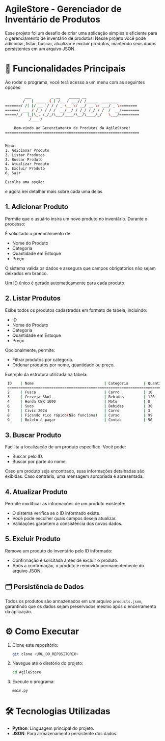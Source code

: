 
# AgileStore - Gerenciador de Inventário de Produtos

Esse projeto foi um desafio de criar uma aplicação simples e eficiente para o gerenciamento de inventário de produtos. Nesse projeto você pode adicionar, listar, buscar, atualizar e excluir produtos, mantendo seus dados persistentes em um arquivo JSON.

# 🚀 Funcionalidades Principais

Ao rodar o programa, você terá acesso a um menu com as seguintes opções:

```bash
         ___         _ __    _____ __
        /   | ____ _(_) /__ / ___// /_____  ________ 
=======/ /| |/ __ `/ / / _ \__ \/ __/ __ \/ ___/ _ \========
======/ ___ / /_/ / / /  __/__/ / /_/ /_/ / /  /  __/========
=====/_/  |_|\_, /_/_/\___/____/\__/\____/_/   \___/=========  
           /____/

    Bem-vindo ao Gerenciamento de Produtos da AgileStore!
=============================================================


Menu:
1. Adicionar Produto
2. Listar Produtos
3. Buscar Produto
4. Atualizar Produto
5. Excluir Produto
6. Sair

Escolha uma opção: 
```

e agora irei detalhar mais sobre cada uma delas.

## 1. Adicionar Produto

Permite que o usuário insira um novo produto no inventário. Durante o processo:

É solicitado o preenchimento de:

* Nome do Produto
* Categoria
* Quantidade em Estoque
* Preço

O sistema valida os dados e assegura que campos obrigatórios não sejam deixados em branco.

Um ID único é gerado automaticamente para cada produto.

## 2. Listar Produtos

Exibe todos os produtos cadastrados em formato de tabela, incluindo:

* ID
* Nome do Produto
* Categoria
* Quantidade em Estoque
* Preço

Opcionalmente, permite:

* Filtrar produtos por categoria.
* Ordenar produtos por nome, quantidade ou preço.

Exemplo da estrutura utilizada na tabela:

   ```bash
    ID    | Nome                                | Categoria       | Quantidade | Preço
    =====================================================================================
    2     | Fusca                               | Carro           | 10         | 30000.00
    3     | Cerveja Skol                        | Bebidas         | 120        | 2.50
    4     | Honda CBR 1000                      | Moto            | 8          | 45000.00
    6     | Suco                                | Bebidas         | 30         | 4.99
    7     | Civic 2024                          | Carro           | 3          | 95000.00
    8     | Ficando rico rápido(Não funciona)   | Curso           | 99         | 99.99
    9     | Boleto á pagar                      | Contas          | 50         | 19.99
   ```


## 3. Buscar Produto

Facilita a localização de um produto específico. Você pode:

* Buscar pelo ID.
* Buscar por parte do nome.

Caso um produto seja encontrado, suas informações detalhadas são exibidas. Caso contrário, uma mensagem apropriada é apresentada.

## 4. Atualizar Produto

Permite modificar as informações de um produto existente:

* O sistema verifica se o ID informado existe.
* Você pode escolher quais campos deseja atualizar.
* Validações garantem a consistência dos novos dados.

## 5. Excluir Produto

Remove um produto do inventário pelo ID informado:

* Confirmação é solicitada antes de excluir o produto.
* Após a confirmação, o produto é removido permanentemente do arquivo JSON.

## 🗂 Persistência de Dados

Todos os produtos são armazenados em um arquivo `products.json`, garantindo que os dados sejam preservados mesmo após o encerramento da aplicação.

# ⚙️ Como Executar

1. Clone este repositório:

   ```bash
   git clone <URL_DO_REPOSITORIO>
   ```

2. Navegue até o diretório do projeto:

   ```bash
   cd AgileStore
   ```

3. Execute o programa:

   ```bash
   main.py
   ```

# 🛠 Tecnologias Utilizadas

* **Python**: Linguagem principal do projeto.
* **JSON**: Para armazenamento persistente dos dados.
